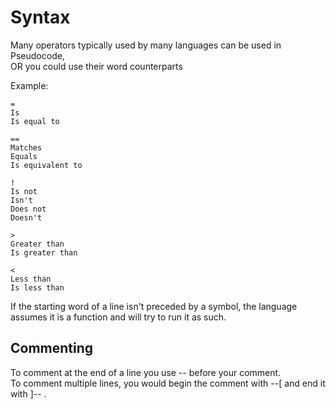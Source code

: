 # Syntax

Many operators typically used by many languages can be used in Pseudocode,  
OR you could use their word counterparts

Example:

	=
	Is  
	Is equal to  
	
	==
	Matches  
	Equals  
	Is equivalent to  
	
	!
	Is not  
	Isn't  
	Does not  
	Doesn't  
	
	>
	Greater than  
	Is greater than  
	
	<
	Less than  
	Is less than  


If the starting word of a line isn't preceded by a symbol, the language assumes it is a function and will try to run it as such.

## Commenting

To comment at the end of a line you use    --    before your comment.  
To comment multiple lines, you would begin the comment with    --[    and end it with    ]--    .  
